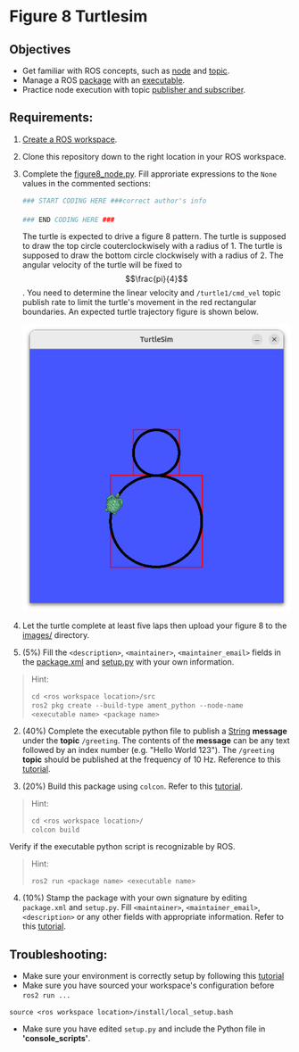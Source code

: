 # Figure 8 Turtlesim
## Objectives
- Get familiar with ROS concepts, such as [node](https://docs.ros.org/en/jazzy/Tutorials/Beginner-CLI-Tools/Understanding-ROS2-Nodes/Understanding-ROS2-Nodes.html) and 
[topic](https://docs.ros.org/en/jazzy/Tutorials/Beginner-CLI-Tools/Understanding-ROS2-Topics/Understanding-ROS2-Topics.html).
- Manage a ROS [package](https://docs.ros.org/en/jazzy/Tutorials/Beginner-Client-Libraries/Creating-Your-First-ROS2-Package.html) with an [executable](https://docs.ros.org/en/jazzy/Tutorials/Beginner-Client-Libraries/Writing-A-Simple-Py-Publisher-And-Subscriber.html).
- Practice node execution with topic [publisher and subscriber](https://docs.ros.org/en/jazzy/Tutorials/Beginner-Client-Libraries/Writing-A-Simple-Py-Publisher-And-Subscriber.html).

## Requirements: 
1. [Create a ROS workspace](https://docs.ros.org/en/jazzy/Tutorials/Beginner-Client-Libraries/Creating-A-Workspace/Creating-A-Workspace.html#create-a-new-directory). 
2. Clone this repository down to the right location in your ROS workspace.
3. Complete the [figure8_node.py](turtlesim_play_pkg/turtlesim_play_pkg/figure8_node.py).
   Fill approriate expressions to the `None` values in the commented sections:
   ```python
   ### START CODING HERE ###correct author's info

   ### END CODING HERE ###
   ```
   The turtle is expected to drive a figure 8 pattern.
   The turtle is supposed to draw the top circle couterclockwisely with a radius of 1.
   The turtle is supposed to draw the bottom circle clockwisely with a radius of 2.
   The angular velocity of the turtle will be fixed to $$\frac{pi}{4}$$.
   You need to determine the linear velocity and `/turtle1/cmd_vel` topic publish rate to limit the turtle's movement in the red rectangular boundaries.
   An expected turtle trajectory figure is shown below.
   
   ![example_fig8](turtlesim_play_pkg/images/example_fig8.png)
4. Let the turtle complete at least five laps then upload your figure 8 to the [images/](turtlesim_play_pkg/images/) directory.
5. (5%) Fill the `<description>`, `<maintainer>`, `<maintainer_email>` fields in the [package.xml](turtlesim_play_pkg/package.xml) and [setup.py](turtlesim_play_pkg/setup.py) with your own information.
> Hint:
> ```console
> cd <ros workspace location>/src
> ros2 pkg create --build-type ament_python --node-name <executable name> <package name>
> ``` 

2. (40%) Complete the executable python file to publish a [String](https://docs.ros2.org/foxy/api/std_msgs/msg/String.html) **message** under the **topic** `/greeting`. The contents of the **message** can be any text followed by an index number (e.g. "Hello World 123"). The `/greeting` **topic** should be published at the frequency of 10 Hz. Reference to this [tutorial](https://docs.ros.org/en/humble/Tutorials/Beginner-Client-Libraries/Writing-A-Simple-Py-Publisher-And-Subscriber.html).

3. (20%) Build this package using `colcon`. Refer to this [tutorial](https://docs.ros.org/en/humble/Tutorials/Beginner-Client-Libraries/Creating-Your-First-ROS2-Package.html). 
> Hint:
> ```console
> cd <ros workspace location>/
> colcon build
> ```

Verify if the executable python script is recognizable by ROS.
> Hint:
> ```console
> ros2 run <package name> <executable name>
> ```

4. (10%) Stamp the package with your own signature by editing `package.xml` and `setup.py`. Fill `<maintainer>`, `<maintainer_email>`, `<description>` or any other fields with appropriate information. Refer to this [tutorial](https://docs.ros.org/en/humble/Tutorials/Beginner-Client-Libraries/Creating-Your-First-ROS2-Package.html). 

## Troubleshooting:
- Make sure your environment is correctly setup by following this [tutorial](https://docs.ros.org/en/humble/Tutorials/Beginner-CLI-Tools/Configuring-ROS2-Environment.html)
- Make sure you have sourced your workspace's configuration before `ros2 run ...`
```console
source <ros workspace location>/install/local_setup.bash
```
- Make sure you have edited `setup.py` and include the Python file in **'console_scripts'**.

